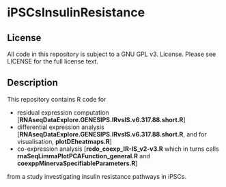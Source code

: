 # iPSCsInsulinResistance

## License
All code in this repository is subject to a GNU GPL v3. License. Please see LICENSE for the full license text.

## Description
This repository contains R code for
* residual expression computation [**RNAseqDataExplore.GENESIPS.IRvsIS.v6.317.88.short.R**]
* differential expression analysis [**RNAseqDataExplore.GENESIPS.IRvsIS.v6.317.88.short.R**, and for visualisation, **plotDEheatmaps.R**]
* co-expression analysis [**redo_coexp_IR-IS_v2-v3.R** which in turns calls **rnaSeqLimmaPlotPCAFunction_general.R** and **coexppMinervaSpecifiableParameters.R**]

from a study investigating insulin resistance pathways in iPSCs.
